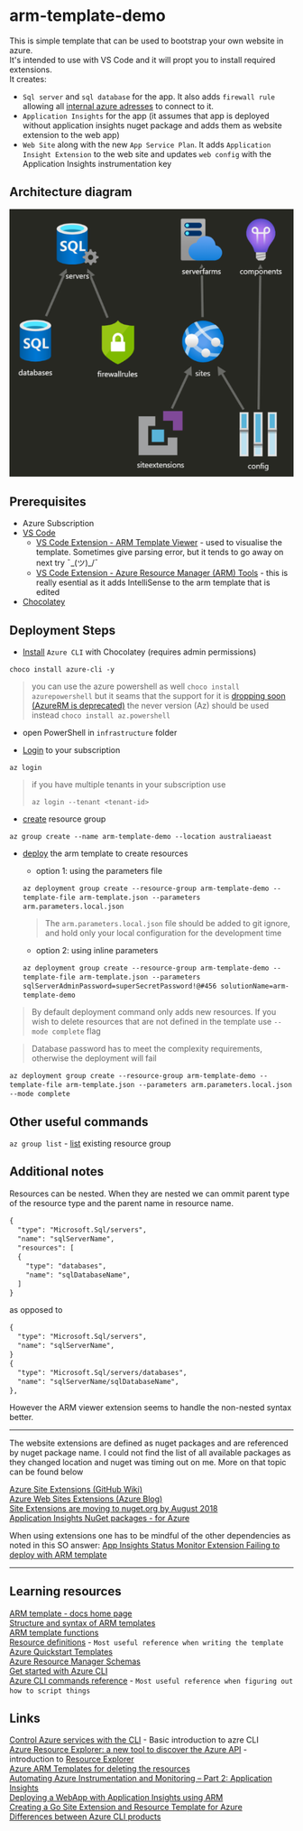 # arm-template-demo

This is simple template that can be used to bootstrap your own website in azure.  
It's intended to use with VS Code and it will propt you to install required extensions.  
It creates:
- `Sql server` and `sql database` for the app. It also adds `firewall rule` allowing all [internal azure adresses](https://docs.microsoft.com/en-us/azure/templates/microsoft.sql/2014-04-01/servers/firewallrules#firewallruleproperties-object) to connect to it.
- `Application Insights` for the app (it assumes that app is deployed without application insights nuget package and adds them as website extension to the web app)
- `Web Site` along with the new `App Service Plan`. It adds `Application Insight Extension` to the web site and updates `web config` with the Application Insights instrumentation key

## Architecture diagram

![Architecture diagram](.\img\diagram.png)

## Prerequisites
- Azure Subscription
- [VS Code](https://code.visualstudio.com/download)
  - [VS Code Extension - ARM Template Viewer](https://marketplace.visualstudio.com/items?itemName=bencoleman.armview) - used to visualise the template. Sometimes give parsing error, but it tends to go away on next try ¯\_(ツ)_/¯
  - [VS Code Extension - Azure Resource Manager (ARM) Tools](https://marketplace.visualstudio.com/items?itemName=msazurermtools.azurerm-vscode-tools) - this is really esential as it adds IntelliSense to the arm template that is edited  
- [Chocolatey](https://chocolatey.org/docs/installation)

## Deployment Steps
- [Install](https://chocolatey.org/docs/commandsinstall) `Azure CLI` with Chocolatey (requires admin permissions)

```
choco install azure-cli -y
```
> you can use the azure powershell as well `choco install azurepowershell` but it seams that the support for it is [dropping soon (AzureRM is deprecated)](https://docs.microsoft.com/en-au/powershell/azure/new-azureps-module-az?view=azps-3.8.0&viewFallbackFrom=azps-3.7.0) the never version (Az) should be used instead `choco install az.powershell` 

- open PowerShell in `infrastructure` folder

- [Login](https://docs.microsoft.com/en-au/cli/azure/reference-index?view=azure-cli-latest#az-login) to your subscription
```
az login
```
> if you have multiple tenants in your subscription use
> ```
> az login --tenant <tenant-id>
> ```

- [create](https://docs.microsoft.com/en-au/cli/azure/group?view=azure-cli-latest#az-group-create) resource group
```
az group create --name arm-template-demo --location australiaeast
```

- [deploy](https://docs.microsoft.com/en-au/cli/azure/group/deployment?view=azure-cli-latest#az-group-deployment-create) the arm template to create resources
  - option 1: using the parameters file
  ```
  az deployment group create --resource-group arm-template-demo --template-file arm-template.json --parameters arm.parameters.local.json
  ```
  > The `arm.parameters.local.json` file should be added to git ignore, and hold only your local configuration for the development time

  - option 2: using inline parameters
  ```
  az deployment group create --resource-group arm-template-demo --template-file arm-template.json --parameters sqlServerAdminPassword=superSecretPassword!@#456 solutionName=arm-template-demo
  ```
> By default deployment command only adds new resources. If you wish to delete resources that are not defined in the template use `--mode complete` flag

> Database password has to meet the complexity requirements, otherwise the deployment will fail
```
az deployment group create --resource-group arm-template-demo --template-file arm-template.json --parameters arm.parameters.local.json --mode complete
```

## Other useful commands
`az group list` - [list](https://docs.microsoft.com/en-au/cli/azure/group?view=azure-cli-latest#az-group-list) existing resource group

## Additional notes

Resources can be nested. When they are nested we can ommit parent type of the resource type and the parent name in resource name.
```
{
  "type": "Microsoft.Sql/servers",
  "name": "sqlServerName",
  "resources": [
  {
    "type": "databases",
    "name": "sqlDatabaseName",
  ]
}
```
as opposed to 
```
{
  "type": "Microsoft.Sql/servers",
  "name": "sqlServerName",
}
{
  "type": "Microsoft.Sql/servers/databases",
  "name": "sqlServerName/sqlDatabaseName",
},
```
However the ARM viewer extension seems to handle the non-nested syntax better.

---

The website extensions are defined as nuget packages and are referenced by nuget package name. I could not find the list of all available packages as they changed location and nuget was timing out on me. More on that topic can be found below

[Azure Site Extensions (GitHub Wiki)](https://github.com/projectkudu/kudu/wiki/Azure-Site-Extensions)  
[Azure Web Sites Extensions (Azure Blog)](https://azure.microsoft.com/en-au/blog/azure-web-sites-extensions/)  
[Site Extensions are moving to nuget.org by August 2018](https://github.com/Azure/app-service-announcements/issues/87)  
[Application Insights NuGet packages - for Azure](https://docs.microsoft.com/en-us/azure/azure-monitor/app/nuget#additional-packages)  

When using extensions one has to be mindful of the other dependencies as noted in this SO answer: 
[App Insights Status Monitor Extension Failing to deploy with ARM template](https://stackoverflow.com/questions/45106303/app-insights-status-monitor-extension-failing-to-deploy-with-arm-template/45138533)  

---

## Learning resources
[ARM template - docs home page](https://docs.microsoft.com/en-us/azure/azure-resource-manager/templates/)  
[Structure and syntax of ARM templates](https://docs.microsoft.com/en-us/azure/azure-resource-manager/templates/template-syntax)  
[ARM template functions](https://docs.microsoft.com/en-us/azure/azure-resource-manager/templates/template-functions)  
[Resource definitions](https://docs.microsoft.com/en-us/azure/templates/) - `Most useful reference when writing the template`  
[Azure Quickstart Templates](https://github.com/Azure/azure-quickstart-templates)  
[Azure Resource Manager Schemas](https://github.com/Azure/azure-resource-manager-schemas)  
[Get started with Azure CLI](https://docs.microsoft.com/en-au/cli/azure/get-started-with-azure-cli?view=azure-cli-latest)  
[Azure CLI commands reference](https://docs.microsoft.com/en-au/cli/azure/reference-index?view=azure-cli-latest) - `Most useful reference when figuring out how to script things`  

## Links
[Control Azure services with the CLI](https://docs.microsoft.com/en-us/learn/modules/control-azure-services-with-cli/) - Basic introduction to azre CLI  
[Azure Resource Explorer: a new tool to discover the Azure API](https://azure.microsoft.com/en-au/blog/azure-resource-explorer-a-new-tool-to-discover-the-azure-api/) - introduction to [Resource Explorer](https://resources.azure.com/)  
[Azure ARM Templates for deleting the resources](https://serverfault.com/questions/953965/azure-arm-templates-for-deleting-the-resources)  
[Automating Azure Instrumentation and Monitoring – Part 2: Application Insights](https://blog.kloud.com.au/2018/11/29/automating-azure-instrumentation-and-monitoring-part-2-application-insights/)  
[Deploying a WebApp with Application Insights using ARM](https://winterdom.com/2017/08/01/aiarm)  
[Creating a Go Site Extension and Resource Template for Azure](http://www.wadewegner.com/2015/01/creating-a-go-site-extension-and-resource-template-for-azure/)  
[Differences between Azure CLI products](https://docs.microsoft.com/en-au/cli/azure/cli-versioning-identifiers?view=azure-cli-latest)  
